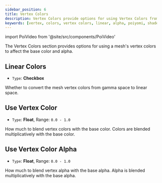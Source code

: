 ```yaml
---
sidebar_position: 6
title: Vertex Colors
description: Vertex Colors provide options for using Vertex Colors from your Mesh to affect the Base Color and Alpha.
keywords: [vertex, colors, vertex colors, linear, alpha, poiyomi, shader]
---
```

import PoiVideo from '@site/src/components/PoiVideo'

The Vertex Colors section provides options for using a mesh's vertex colors to affect the base color and alpha. 

## Linear Colors

- `Type`: **Checkbox**

Whether to convert the mesh vertex colors from gamma space to linear space.

## Use Vertex Color

- `Type`: **Float**, Range: `0.0 - 1.0`

How much to blend vertex colors with the base color. Colors are blended multiplicatively with the base color.

## Use Vertex Color Alpha

- `Type`: **Float**, Range: `0.0 - 1.0`

How much to blend vertex alpha with the base alpha. Alpha is blended multiplicatively with the base alpha.
